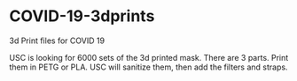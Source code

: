 # COVID-19-3dprints
3d Print files for COVID 19

USC is looking for 6000 sets of the 3d printed mask. There are 3 parts. Print them in PETG or PLA. USC will sanitize them, then add the filters and straps. 
